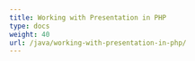 ```yaml
---
title: Working with Presentation in PHP
type: docs
weight: 40
url: /java/working-with-presentation-in-php/
---
```

